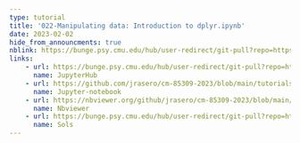 ```yaml
---
type: tutorial
title: '022-Manipulating data: Introduction to dplyr.ipynb'
date: 2023-02-02
hide_from_announcments: true
nblink: https://bunge.psy.cmu.edu/hub/user-redirect/git-pull?repo=https%3A%2F%2Fgithub.com%2Fjrasero%2Fcm-85309-2023&urlpath=tree%2Fcm-85309-2023%2Ftutorials%2Fweek-2%2F022-Manipulating_data-Introduction_to_dplyr.ipynb&branch=main
links:
    - url: https://bunge.psy.cmu.edu/hub/user-redirect/git-pull?repo=https%3A%2F%2Fgithub.com%2Fjrasero%2Fcm-85309-2023&urlpath=tree%2Fcm-85309-2023%2Ftutorials%2Fweek-2%2F022-Manipulating_data-Introduction_to_dplyr.ipynb&branch=main
      name: JupyterHub
    - url: https://github.com/jrasero/cm-85309-2023/blob/main/tutorials/week-2/022-Manipulating_data-Introduction_to_dplyr.ipynb
      name: Jupyter-notebook
    - url: https://nbviewer.org/github/jrasero/cm-85309-2023/blob/main/tutorials/week-2/022-Manipulating_data-Introduction_to_dplyr.ipynb
      name: Nbviewer      
    - url: https://bunge.psy.cmu.edu/hub/user-redirect/git-pull?repo=https%3A%2F%2Fgithub.com%2Fjrasero%2Fcm-85309-2023&urlpath=tree%2Fcm-85309-2023%2Ftutorials%2Fweek-2%2F022-Manipulating_data-Introduction_to_dplyr_w_sols.ipynb&branch=main
      name: Sols
---
```

